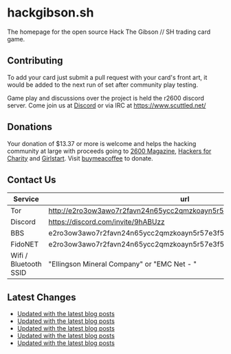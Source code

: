 # hackgibson.sh
The homepage for the open source Hack The Gibson // SH trading card game.


## Contributing

To add your card just submit a pull request with your card's front art, it would be added to the next run of set after community play testing.

Game play and discussions over the project is held the r2600 discord server. Come join us at [Discord](https://discord.com/invite/9hABUzz) or via IRC at https://www.scuttled.net/


## Donations

Your donation of $13.37 or more is welcome and helps the hacking community at large with proceeds going to [2600 Magazine](https://2600.com/), [Hackers for Charity](https://hackersforcharity.org) and [Girlstart](https://girlstart.org).  Visit [buymeacoffee](https://www.buymeacoffee.com/hackgibson.sh) to donate.


## Contact Us

Service | url
-|-
Tor | http://e2ro3ow3awo7r2favn24n65ycc2qmzkoayn5r57e3f56nvjwdcgg32ad.onion
Discord | https://discord.com/invite/9hABUzz
BBS | e2ro3ow3awo7r2favn24n65ycc2qmzkoayn5r57e3f56nvjwdcgg32ad.onion:23
FidoNET | e2ro3ow3awo7r2favn24n65ycc2qmzkoayn5r57e3f56nvjwdcgg32ad.onion:24554
Wifi / Bluetooth SSID | "Ellingson Mineral Company" or "EMC Net - <fidonet address>"

## Latest Changes
<!-- BLOG-POST-LIST:START -->
- [Updated with the latest blog posts](https://github.com/DFW2600/hackgibson.sh/commit/e16a08ba32f42155918a1b66878172ee676a1d32)
- [Updated with the latest blog posts](https://github.com/DFW2600/hackgibson.sh/commit/30e8ae4eb92f1bbc00cdc2e7b4c0de25662f855a)
- [Updated with the latest blog posts](https://github.com/DFW2600/hackgibson.sh/commit/8f9f3ac4be3ffbd3ac5827533562a0df6c5d5de5)
- [Updated with the latest blog posts](https://github.com/DFW2600/hackgibson.sh/commit/c13c331b86edc9bed4bde960b21305f9bd7555cc)
- [Updated with the latest blog posts](https://github.com/DFW2600/hackgibson.sh/commit/dcefba33209c72edcc5c5e408030bc5b3940f874)
<!-- BLOG-POST-LIST:END -->
